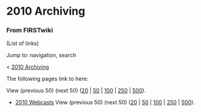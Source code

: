 # 2010 Archiving

### From FIRSTwiki

(List of links)

Jump to: navigation, search

&lt; [2010 Archiving](/index.php?title=2010_Archiving&redirect=no "2010
Archiving" )  

The following pages link to here:

View (previous 50) (next 50)
([20](/index.php?title=Special:Whatlinkshere/2010_Archiving&limit=20&from=0
"Special:Whatlinkshere/2010 Archiving" ) |
[50](/index.php?title=Special:Whatlinkshere/2010_Archiving&limit=50&from=0
"Special:Whatlinkshere/2010 Archiving" ) |
[100](/index.php?title=Special:Whatlinkshere/2010_Archiving&limit=100&from=0
"Special:Whatlinkshere/2010 Archiving" ) |
[250](/index.php?title=Special:Whatlinkshere/2010_Archiving&limit=250&from=0
"Special:Whatlinkshere/2010 Archiving" ) |
[500](/index.php?title=Special:Whatlinkshere/2010_Archiving&limit=500&from=0
"Special:Whatlinkshere/2010 Archiving" )).

  * [2010 Webcasts](/index.php/2010_Webcasts "2010 Webcasts" )
View (previous 50) (next 50)
([20](/index.php?title=Special:Whatlinkshere/2010_Archiving&limit=20&from=0
"Special:Whatlinkshere/2010 Archiving" ) |
[50](/index.php?title=Special:Whatlinkshere/2010_Archiving&limit=50&from=0
"Special:Whatlinkshere/2010 Archiving" ) |
[100](/index.php?title=Special:Whatlinkshere/2010_Archiving&limit=100&from=0
"Special:Whatlinkshere/2010 Archiving" ) |
[250](/index.php?title=Special:Whatlinkshere/2010_Archiving&limit=250&from=0
"Special:Whatlinkshere/2010 Archiving" ) |
[500](/index.php?title=Special:Whatlinkshere/2010_Archiving&limit=500&from=0
"Special:Whatlinkshere/2010 Archiving" )).

